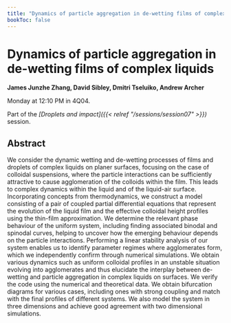 ```yaml
---
title: "Dynamics of particle aggregation in de-wetting films of complex liquids"
bookToc: false
---
```


# Dynamics of particle aggregation in de-wetting films of complex liquids

**James Junzhe Zhang, David Sibley, Dmitri Tseluiko, Andrew Archer**

Monday at 12:10 PM in 4Q04.

Part of the *[Droplets and impact]({{< relref "/sessions/session07" >}})* session.

## Abstract

We consider the dynamic wetting and de-wetting processes of films and droplets of complex liquids on planer surfaces, focusing on the case of colloidal suspensions, where the particle interactions can be sufficiently attractive to cause agglomeration of the colloids within the film. This leads to complex dynamics within the liquid and of the liquid-air surface. Incorporating concepts from thermodynamics, we construct a model consisting of a pair of coupled partial differential equations that represent the evolution of the liquid film and the effective colloidal height profiles using the thin-film approximation. We determine the relevant phase behaviour of the uniform system, including finding associated binodal and spinodal curves, helping to uncover how the emerging behaviour depends on the particle interactions. Performing a linear stability analysis of our system enables us to identify parameter regimes where agglomerates form, which we independently confirm through numerical simulations. We obtain various dynamics such as uniform colloidal profiles in an unstable situation evolving into agglomerates and thus elucidate the interplay between de-wetting and particle aggregation in complex liquids on surfaces. We verify the code using the numerical and theoretical data. We obtain bifurcation diagrams for various cases, including ones with strong coupling and match with the final profiles of different systems. We also model the system in three dimensions and achieve good agreement with two dimensional simulations.


